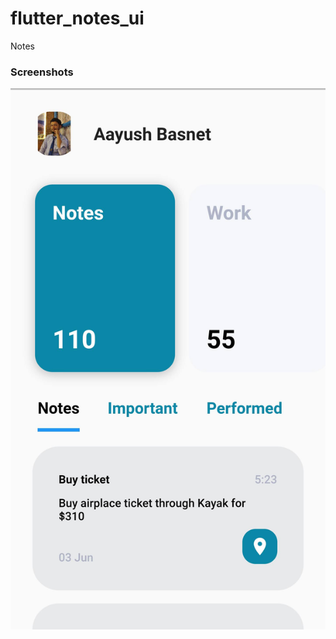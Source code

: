 # flutter_notes_ui
Notes

### Screenshots
![alt text](https://github.com/Aayush-Basnet/flutter_notes_ui/blob/f5cf5fbfe345f4781dee13a03672457684a8b49e/Screenshots/notes%20SS1.png)
